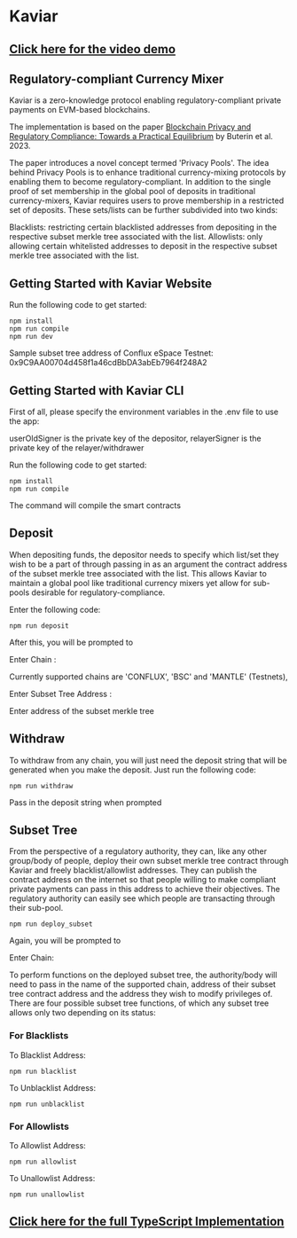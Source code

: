 # Kaviar

## [Click here for the video demo](https://www.loom.com/share/522fa8d066c5458a91316346945c6a09?sid=a2979a1b-48d0-4126-aeac-4522eaab7dbd)

## Regulatory-compliant Currency Mixer

Kaviar is a zero-knowledge protocol enabling regulatory-compliant private payments on EVM-based blockchains.

The implementation is based on the paper [Blockchain Privacy and Regulatory Compliance: Towards a Practical Equilibrium](https://papers.ssrn.com/sol3/papers.cfm?abstract_id=4563364) by Buterin et al. 2023.

The paper introduces a novel concept termed 'Privacy Pools'. The idea behind Privacy Pools is to enhance traditional currency-mixing protocols by enabling them to become regulatory-compliant. In addition to the single proof of set membership in the global pool of deposits in traditional currency-mixers, Kaviar requires users to prove membership in a restricted set of deposits. These sets/lists can be further subdivided into two kinds:

Blacklists: restricting certain blacklisted addresses from depositing in the respective subset merkle tree associated with the list.
Allowlists: only allowing certain whitelisted addresses to deposit in the respective subset merkle tree associated with the list.

## Getting Started with Kaviar Website

Run the following code to get started:

```
npm install
npm run compile
npm run dev
```

Sample subset tree address of Conflux eSpace Testnet: 0x9C9AA00704d458f1a46cdBbDA3abEb7964f248A2

## Getting Started with Kaviar CLI

First of all, please specify the environment variables in the .env file to use the app:

userOldSigner is the private key of the depositor,
relayerSigner is the private key of the relayer/withdrawer

Run the following code to get started:

```
npm install
npm run compile
```

The command will compile the smart contracts

## Deposit

When depositing funds, the depositor needs to specify which list/set they wish to be a part of through passing in as an argument the contract address of the subset merkle tree associated with the list. This allows Kaviar to maintain a global pool like traditional currency mixers yet allow for sub-pools desirable for regulatory-compliance.

Enter the following code:

```
npm run deposit
```

After this, you will be prompted to

Enter Chain :

Currently supported chains are 'CONFLUX', 'BSC' and 'MANTLE' (Testnets),

Enter Subset Tree Address :

Enter address of the subset merkle tree

## Withdraw

To withdraw from any chain, you will just need the deposit string that will be generated when you make the deposit. Just run the following code:

```
npm run withdraw
```

Pass in the deposit string when prompted

## Subset Tree

From the perspective of a regulatory authority, they can, like any other group/body of people, deploy their own subset merkle tree contract through Kaviar and freely blacklist/allowlist addresses. They can publish the contract address on the internet so that people willing to make compliant private payments can pass in this address to achieve their objectives. The regulatory authority can easily see which people are transacting through their sub-pool.

```
npm run deploy_subset
```

Again, you will be prompted to

Enter Chain:

To perform functions on the deployed subset tree, the authority/body will need to pass in the name of the supported chain, address of their subset tree contract address and the address they wish to modify privileges of. There are four possible subset tree functions, of which any subset tree allows only two depending on its status:

### For Blacklists

To Blacklist Address:

```
npm run blacklist
```

To Unblacklist Address:

```
npm run unblacklist
```

### For Allowlists

To Allowlist Address:

```
npm run allowlist
```

To Unallowlist Address:

```
npm run unallowlist
```

## [Click here for the full TypeScript Implementation](https://github.com/Arindam2407/Kaviar/tree/typescript)
